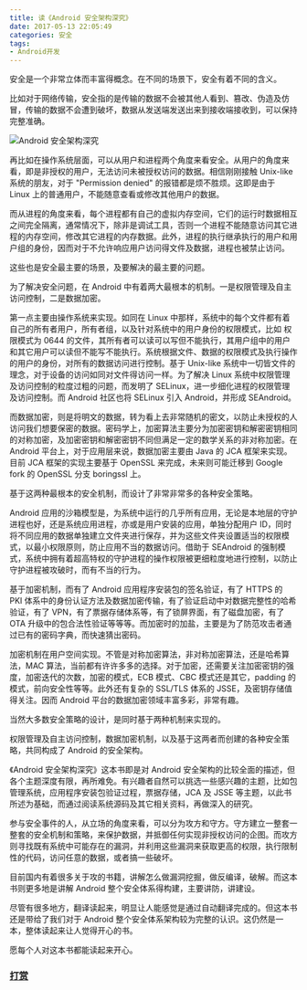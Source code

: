 ```yaml
---
title: 读《Android 安全架构深究》
date: 2017-05-13 22:05:49
categories: 安全
tags:
- Android开发
---
```


安全是一个非常立体而丰富得概念。在不同的场景下，安全有着不同的含义。

比如对于网络传输，安全指的是传输的数据不会被其他人看到、篡改、伪造及仿冒，传输的数据不会遭到破坏，数据从发送端发送出来到接收端接收到，可以保持完整准确。
<!--more-->

![Android 安全架构深究](https://www.wolfcstech.com/images/56a79bd9Nda5a0bdf.jpg)

再比如在操作系统层面，可以从用户和进程两个角度来看安全。从用户的角度来看，即是非授权的用户，无法访问未被授权访问的数据。相信刚刚接触 Unix-like 系统的朋友，对于 "Permission denied" 的报错都是烦不胜烦。这即是由于 Linux 上的普通用户，不能随意查看或修改其他用户的数据。

而从进程的角度来看，每个进程都有自己的虚拟内存空间，它们的运行时数据相互之间完全隔离，通常情况下，除非是调试工具，否则一个进程不能随意访问其它进程的内存空间，修改其它进程的内存数据。此外，进程的执行继承执行的用户和用户组的身份，因而对于不允许响应用户访问得文件及数据，进程也被禁止访问。

这些也是安全最主要的场景，及要解决的最主要的问题。

为了解决安全问题，在 Android 中有着两大最根本的机制。一是权限管理及自主访问控制，二是数据加密。

第一点主要由操作系统来实现。如同在 Linux 中那样，系统中的每个文件都有着自己的所有者用户，所有者组，以及针对系统中的用户身份的权限模式，比如 权限模式为 0644 的文件，其所有者可以读可以写但不能执行，其用户组中的用户和其它用户可以读但不能写不能执行。系统根据文件、数据的权限模式及执行操作的用户的身份，对所有的数据访问进行控制。基于 Unix-like 系统中一切皆文件的理念，对于设备的访问如同对文件得访问一样。为了解决 Linux 系统中权限管理及访问控制的粒度过粗的问题，而发明了 SELinux，进一步细化进程的权限管理及访问控制。而 Android 社区也将 SELinux 引入 Android，并形成 SEAndroid。

而数据加密，则是将明文的数据，转为看上去非常随机的密文，以防止未授权的人访问我们想要保密的数据。密码学上，加密算法主要分为加密密钥和解密密钥相同的对称加密，及加密密钥和解密密钥不同但满足一定的数学关系的非对称加密。在 Android 平台上，对于应用层来说，数据加密主要由 Java 的 JCA 框架来实现。目前 JCA 框架的实现主要基于 OpenSSL 来完成，未来则可能迁移到 Google fork 的 OpenSSL 分支 boringssl 上。

基于这两种最根本的安全机制，而设计了非常非常多的各种安全策略。

Android 应用的沙箱模型是，为系统中运行的几乎所有应用，无论是本地层的守护进程也好，还是系统应用进程，亦或是用户安装的应用，单独分配用户 ID，同时将不同应用的数据单独建立文件夹进行保存，并为这些文件夹设置适当的权限模式，以最小权限原则，防止应用不当的数据访问。借助于 SEAndroid 的强制模式，系统中拥有着超高特权的守护进程的操作权限被更细粒度地进行控制，以防止守护进程被攻破时，而有不当的行为。

基于加密机制，而有了 Android 应用程序安装包的签名验证，有了 HTTPS 的 PKI 体系中的身份认证方法及数据加密传输，有了验证启动中对数据完整性的哈希验证，有了 VPN，有了票据存储体系等，有了锁屏界面，有了磁盘加密，有了 OTA 升级中的包合法性验证等等等。而加密时的加盐，主要是为了防范攻击者通过已有的密码字典，而快速猜出密码。

加密机制在用户空间实现。不管是对称加密算法，非对称加密算法，还是哈希算法，MAC 算法，当前都有许许多多的选择。对于加密，还需要关注加密密钥的强度，加密迭代的次数，加密的模式，ECB 模式、CBC 模式还是其它，padding 的模式，前向安全性等等。此外还有复杂的 SSL/TLS 体系的 JSSE，及密钥存储值得关注。因而 Android 平台的数据加密领域丰富多彩，非常有趣。

当然大多数安全策略的设计，是同时基于两种机制来实现的。

权限管理及自主访问控制，数据加密机制，以及基于这两者而创建的各种安全策略，共同构成了 Android 的安全架构。

《Android 安全架构深究》这本书即是对 Android 安全架构的比较全面的描述，但各个主题深度有限，再所难免。有兴趣者自然可以挑选一些感兴趣的主题，比如包管理系统，应用程序安装包验证过程，票据存储，JCA 及 JSSE 等主题，以此书所述为基础，而通过阅读系统源码及其它相关资料，再做深入的研究。

参与安全事件的人，从立场的角度来看，可以分为攻方和守方。守方建立一整套一整套的安全机制和策略，来保护数据，并抵御任何实现非授权访问的企图。而攻方则寻找既有系统中可能存在的漏洞，并利用这些漏洞来获取更高的权限，执行限制性的代码，访问任意的数据，或者搞一些破坏。

目前国内有着很多关于攻的书籍，讲解怎么做漏洞挖掘，做反编译，破解。而这本书则更多地是讲解 Android 整个安全体系得构建，主要讲防，讲建设。

尽管有很多地方，翻译读起来，明显让人能感觉是通过自动翻译完成的。但这本书还是带给了我们对于 Android 整个安全体系架构较为完整的认识。这仍然是一本，整体读起来让人觉得开心的书。

愿每个人对这本书都能读起来开心。

### [打赏](https://www.wolfcstech.com/about/donate.html)
